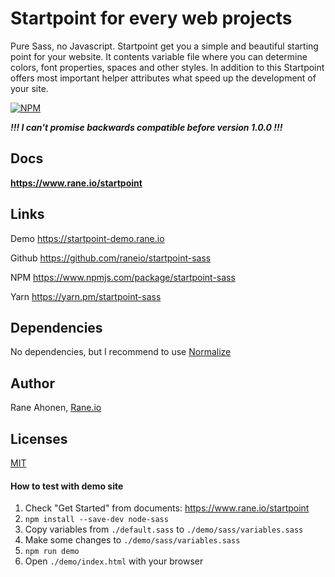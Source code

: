 # Startpoint for every web projects

Pure Sass, no Javascript. Startpoint get you a simple and beautiful starting point for your website. It contents variable file where you can determine colors, font properties, spaces and other styles. In addition to this Startpoint offers most important helper attributes what speed up the development of your site.

[![NPM](https://nodei.co/npm/startpoint-sass.png?compact=true)](https://nodei.co/npm/startpoint-sass/)

***!!! I can't promise backwards compatible before version 1.0.0 !!!***


## Docs
**https://www.rane.io/startpoint**


## Links

Demo https://startpoint-demo.rane.io

Github https://github.com/raneio/startpoint-sass

NPM https://www.npmjs.com/package/startpoint-sass

Yarn https://yarn.pm/startpoint-sass


## Dependencies
No dependencies, but I recommend to use [Normalize](https://necolas.github.io/normalize.css/)


## Author
Rane Ahonen, [Rane.io](https://www.rane.io)


## Licenses
[MIT](https://spdx.org/licenses/MIT.html)


#### How to test with demo site

1. Check "Get Started" from documents: https://www.rane.io/startpoint
1. `npm install --save-dev node-sass`
1. Copy variables from `./default.sass` to `./demo/sass/variables.sass`
1. Make some changes to `./demo/sass/variables.sass`
1. `npm run demo`
1. Open `./demo/index.html` with your browser
